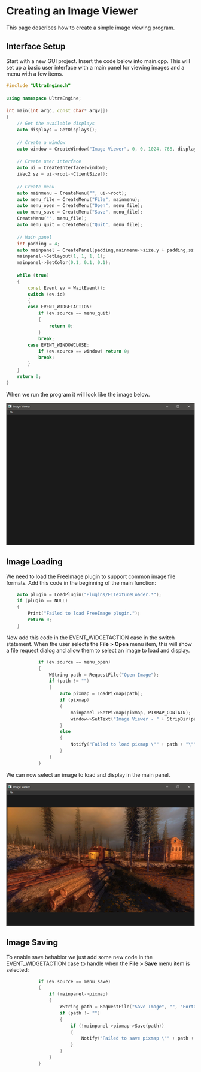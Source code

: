# Creating an Image Viewer

This page describes how to create a simple image viewing program.

## Interface Setup

Start with a new GUI project. Insert the code below into main.cpp. This will set up a basic user interface with a main panel for viewing images and a menu with a few items.

```c++
#include "UltraEngine.h"

using namespace UltraEngine;

int main(int argc, const char* argv[])
{
    // Get the available displays
    auto displays = GetDisplays();

    // Create a window
    auto window = CreateWindow("Image Viewer", 0, 0, 1024, 768, displays[0], WINDOW_TITLEBAR | WINDOW_RESIZABLE | WINDOW_CENTER);

    // Create user interface
    auto ui = CreateInterface(window);
    iVec2 sz = ui->root->ClientSize();

    // Create menu
    auto mainmenu = CreateMenu("", ui->root);
    auto menu_file = CreateMenu("File", mainmenu);
    auto menu_open = CreateMenu("Open", menu_file);
    auto menu_save = CreateMenu("Save", menu_file);
    CreateMenu("", menu_file);
    auto menu_quit = CreateMenu("Quit", menu_file);

    // Main panel
    int padding = 4;
    auto mainpanel = CreatePanel(padding,mainmenu->size.y + padding,sz.x - padding*2, sz.y - padding*2 - mainmenu->size.y, ui->root, PANEL_BORDER);
    mainpanel->SetLayout(1, 1, 1, 1);
    mainpanel->SetColor(0.1, 0.1, 0.1);

    while (true)
    {
        const Event ev = WaitEvent();
        switch (ev.id)
        {
        case EVENT_WIDGETACTION:
            if (ev.source == menu_quit)
            {
                return 0;
            }
            break;
        case EVENT_WINDOWCLOSE:
            if (ev.source == window) return 0;
            break;
        }
    }
    return 0;
}
```

When we run the program it will look like the image below.

![](https://raw.githubusercontent.com/Leadwerks/Documentation/master/Images/imageviewer1.png)

## Image Loading

We need to load the FreeImage plugin to support common image file formats. Add this code in the beginning of the main function:

```c++
    auto plugin = LoadPlugin("Plugins/FITextureLoader.*");
    if (plugin == NULL)
    {
        Print("Failed to load FreeImage plugin.");
        return 0;
    }
```

Now add this code in the EVENT_WIDGETACTION case in the switch statement. When the user selects the **File \> Open** menu item, this will show a file request dialog and allow them to select an image to load and display.

```c++
            if (ev.source == menu_open)
            {
                WString path = RequestFile("Open Image");
                if (path != "")
                {
                    auto pixmap = LoadPixmap(path);
                    if (pixmap)
                    {
                        mainpanel->SetPixmap(pixmap, PIXMAP_CONTAIN);
                        window->SetText("Image Viewer - " + StripDir(path));
                    }
                    else
                    {
                        Notify("Failed to load pixmap \"" + path + "\"", "Error", true);
                    }
                }
            }
```

We can now select an image to load and display in the main panel.

![](https://raw.githubusercontent.com/Leadwerks/Documentation/master/Images/imageviewer2.png)

## Image Saving

To enable save behabior we just add some new code in the EVENT_WIDGETACTION case to handle when the **File \> Save** menu item is selected:

```c++
            if (ev.source == menu_save)
            {
                if (mainpanel->pixmap)
                {
                    WString path = RequestFile("Save Image", "", "Portable Network Graphics:png;JPEG:jpg;Bitmap:bmp", 0, true);
                    if (path != "")
                    {
                        if (!mainpanel->pixmap->Save(path))
                        {
                            Notify("Failed to save pixmap \"" + path + "\"", "Error", true);
                        }
                    }
                }
            }
```
